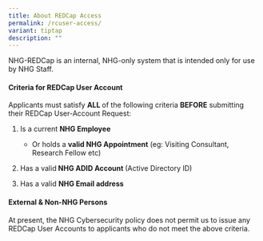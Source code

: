 ```yaml
---
title: About REDCap Access
permalink: /rcuser-access/
variant: tiptap
description: ""
---
```

<p>NHG-REDCap is an internal, NHG-only system that is intended only for use
by NHG Staff.</p>
<h4><strong>Criteria for REDCap User Account</strong></h4>
<p>Applicants must satisfy <strong>ALL </strong>of the following criteria <strong>BEFORE</strong> submitting
their REDCap User-Account Request:</p>
<ol data-tight="true" class="tight">
<li>
<p>Is a current <strong>NHG Employee</strong>
</p>
<ul data-tight="true" class="tight">
<li>
<p>Or holds a <strong>valid NHG Appointment</strong> (eg: Visiting Consultant,
Research Fellow etc)</p>
</li>
</ul>
</li>
<li>
<p>Has a valid<strong> NHG ADID Account </strong>(Active Directory ID)</p>
</li>
<li>
<p>Has a valid <strong>NHG Email address</strong>
</p>
</li>
</ol>
<p></p>
<h4><strong>External &amp; Non-NHG Persons</strong></h4>
<p>At present, the NHG Cybersecurity policy does not permit us to issue any
REDCap User Accounts to applicants who do not meet the above criteria.
<br>
</p>
<p></p>